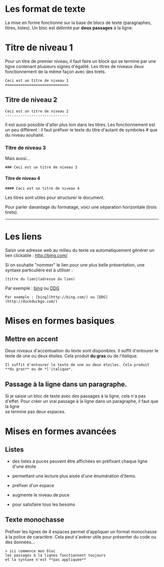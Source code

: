 ﻿Les format de texte
==========================

La mise en forme fonctionne sur la base de blocs de texte (paragraphes, titres, listes). Un bloc est délimité par **deux passages** à la ligne. 

Titre de niveau 1
===============

Pour un titre de premier niveau, il faut faire un block qui se termine par une ligne contenant plusieurs signes d'égalité. Les titres de niveaux deux fonctionnement de la même façon avec des tirets.

    Ceci est un titre de niveau 1
    =============================

Titre de niveau 2
------------------------

    Ceci est un titre de niveau 2
    -----------------------------

Il est aussi possible d'aller plus loin dans les titres. Les fonctionnement est un peu différent : il faut préfixer le texte du titre d'autant de symboles # que du niveau souhaité.

### Titre de niveau 3

Mais aussi...

    ### Ceci est un titre de niveau 3

#### Titre de niveau 4

    #### Ceci est un titre de niveau 4

Les titres sont utiles pour structurer le document. 

Pour parler davantage du formatage, voici une séparation horizontale (trois tirets).

---

Les liens
==============

Saisir une adresse web au milieu du texte va automatiquement générer un lien clickable : <http://bing.com/>

Si on souhaite "nommer" le lien pour une plus belle présentation, une syntaxe particulière est à utiliser : 

    [titre du lien](adresse du lien)

Par exemple : [bing](http://bing.com/) ou [DDG](http://duckduckgo.com/)

    Par exemple : [bing](http://bing.com/) ou [DDG](http://duckduckgo.com/)

Mises en formes basiques
=================

Mettre en accent
-----------------------

Deux niveaux d'accentuation du texte sont disponibles. Il suffit d'entourer le texte de une ou deux étoiles. Cela produit **du gras** ou de *l'italique*.

    Il suffit d'entourer le texte de une ou deux étoiles. Cela produit **du gras** ou de *l'italique*.

Passage à la ligne dans un paragraphe.
-----------------------

Si je saisie un bloc de texte 
avec des passages à la
ligne, cela n'a pas d'effet. Pour créer un vrai passage à la ligne dans un paragraphe, il faut que la ligne  
se termine pas deux espaces.

Mises en formes avancées
=================

Listes
-----------------------

* des listes à puces peuvent être affichées en préfixant chaque
ligne d'une étoile
* permettant une lecture plus aisée d'une énumération d'items.

* préfixer d'un espace
 * augmente le niveau de puce
* pour satisfaire tous les besoins

Texte monochasse
-----------------------

Préfixer les lignes de 4 espaces permet d'appliquer un format monochasse à la police de caractère. Cela peut s'avérer utile pour présenter du code ou des données...

    > ici commence mon bloc
    les passages à la lignes fonctionnent toujours
    et la syntaxe n'est **pas appliquée**




